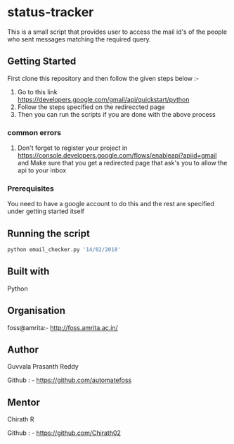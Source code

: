 # status-tracker
This is a small script that provides user to access the mail id's of the people who sent messages matching the required query.
## Getting Started
First clone this repository and then follow the given steps below :-
1) Go to this link https://developers.google.com/gmail/api/quickstart/python
2) Follow the steps specified on the redireccted page
3) Then you can run the scripts if you are done with the above process
### common errors
1) Don't forget to register your project in https://console.developers.google.com/flows/enableapi?apiid=gmail and Make sure that you get a redirected page that ask's you to allow the api to your inbox
### Prerequisites
You need to have a google account to do this and the rest are specified under  getting started itself
## Running the script
```python
python email_checker.py '14/02/2018'
``` 

## Built with
Python
## Organisation
foss@amrita:- http://foss.amrita.ac.in/
## Author
Guvvala Prasanth Reddy

Github : - https://github.com/automatefoss
## Mentor
Chirath R

Github : - https://github.com/Chirath02
